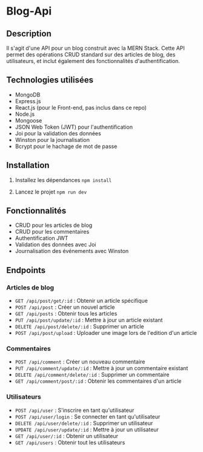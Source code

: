 # Blog-Api

## Description

Il s'agit d'une API pour un blog construit avec la MERN Stack. Cette API permet des opérations CRUD standard sur des articles de blog, des utilisateurs, et inclut également des fonctionnalités d'authentification.

## Technologies utilisées

- MongoDB
- Express.js
- React.js (pour le Front-end, pas inclus dans ce repo)
- Node.js
- Mongoose
- JSON Web Token (JWT) pour l'authentification
- Joi pour la validation des données
- Winston pour la journalisation
- Bcrypt pour le hachage de mot de passe

## Installation

1. Installez les dépendances
   ```npm install```
      
2. Lancez le projet
   ```npm run dev```

## Fonctionnalités

- CRUD pour les articles de blog
- CRUD pour les commentaires
- Authentification JWT
- Validation des données avec Joi
- Journalisation des événements avec Winston

## Endpoints

### Articles de blog

- `GET /api/post/get/:id` : Obtenir un article spécifique
- `POST /api/post` : Créer un nouvel article
- `GET /api/posts` : Obtenir tous les articles
- `PUT /api/post/update/:id` : Mettre à jour un article existant
- `DELETE /api/post/delete/:id` : Supprimer un article
- `POST /api/post/upload` : Uploader une image lors de l'edition d'un article

### Commentaires

- `POST /api/comment` : Créer un nouveau commentaire
- `PUT /api/comment/update/:id` : Mettre à jour un commentaire existant
- `DELETE /api/comment/delete/:id` : Supprimer un commentaire
- `GET /api/comment/post/:id` : Obtenir les commentaires d'un article
  
### Utilisateurs

- `POST /api/user` : S'inscrire en tant qu'utilisateur
- `POST /api/user/login` : Se connecter en tant qu'utilisateur
- `DELETE /api/user/delete/:id` : Supprimer un utilisateur
- `UPDATE /api/user/update/:id` : Mettre à jour un utilisateur
- `GET /api/user/:id` : Obtenir un utilisateur
- `GET /api/users` : Obtenir tout les utilisateurs
  

